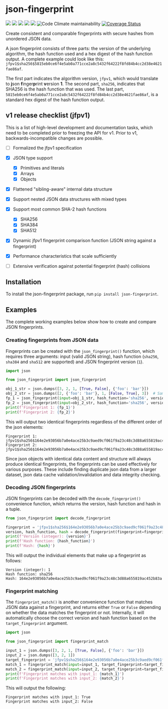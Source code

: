 # json-fingerprint

![](https://img.shields.io/github/license/cobaltine/json-fingerprint) ![](https://img.shields.io/pypi/pyversions/json-fingerprint) ![](https://img.shields.io/github/workflow/status/cobaltine/json-fingerprint/Test%20runner/main) ![](https://img.shields.io/github/workflow/status/cobaltine/json-fingerprint/Release%20Python%20package/main?label=pypi%20release) [![](https://img.shields.io/pypi/v/json-fingerprint)](https://pypi.org/project/json-fingerprint/) ![Code Climate maintainability](https://img.shields.io/codeclimate/maintainability/cobaltine/json-fingerprint) [![Coverage Status](https://coveralls.io/repos/github/cobaltine/json-fingerprint/badge.svg?branch=main)](https://coveralls.io/github/cobaltine/json-fingerprint?branch=main)


Create consistent and comparable fingerprints with secure hashes from unordered JSON data.

A json fingerprint consists of three parts: the version of the underlying algorithm, the hash function used and a hex digest of the hash function output. A complete example could look like this: `jfpv1$sha256$5815eb0ce6f4e5ab0a771cce2a8c5432f64222f8fd84b4cc2d38e4621fae86af`.

The first part indicates the algorithm version, `jfpv1`, which would translate to **j**son **f**inger**p**rint **v**ersion **1**. The second part, `sha256`, indicates that SHA256 is the hash function that was used. The last part, `5815eb0ce6f4e5ab0a771cce2a8c5432f64222f8fd84b4cc2d38e4621fae86af`, is a standard hex digest of the hash function output.


## v1 release checklist (jfpv1)

This is a list of high-level development and documentation tasks, which need to be completed prior to freezing the API for v1. Prior to v1, backwards-incompatible changes are possible.

- [ ] Formalized the jfpv1 specification
- [x] JSON type support
  - [x] Primitives and literals
  - [x] Arrays
  - [x] Objects
- [x] Flattened "sibling-aware" internal data structure
- [x] Support nested JSON data structures with mixed types
- [x] Support most common SHA-2 hash functions
  - [x] SHA256
  - [x] SHA384
  - [x] SHA512
- [x] Dynamic jfpv1 fingerprint comparison function (JSON string against a fingerprint)
- [x] Performance characteristics that scale sufficiently
- [ ] Extensive verification against potential fingerprint (hash) collisions


## Installation

To install the json-fingerprint package, run `pip install json-fingerprint`.


## Examples

The complete working examples below show how to create and compare JSON fingerprints.

### Creating fingerprints from JSON data

Fingerprints can be created with the `json_fingerprint()` function, which requires three arguments: input (valid JSON string), hash function (`sha256`, `sha384` and `sha512` are supported) and JSON fingerprint version (`1`).

```python
import json

from json_fingerprint import json_fingerprint

obj_1_str = json.dumps([3, 2, 1, [True, False], {'foo': 'bar'}])
obj_2_str = json.dumps([2, {'foo': 'bar'}, 1, [False, True], 3])  # Same data in different order
fp_1 = json_fingerprint(input=obj_1_str, hash_function='sha256', version=1)
fp_2 = json_fingerprint(input=obj_2_str, hash_function='sha256', version=1)
print(f'Fingerprint 1: {fp_1}')
print(f'Fingerprint 2: {fp_2}')
```
This will output two identical fingerprints regardless of the different order of the json elements:

```
Fingerprint 1: jfpv1$sha256$164e2e93056b7a0e4ace25b3c9aed9cf061f9a23c48c3d88a655819ac452b83a
Fingerprint 2: jfpv1$sha256$164e2e93056b7a0e4ace25b3c9aed9cf061f9a23c48c3d88a655819ac452b83a
```

Since json objects with identical data content and structure will always produce identical fingerprints, the fingerprints can be used effectively for various purposes. These include finding duplicate json data from a larger dataset, json data cache validation/invalidation and data integrity checking.

### Decoding JSON fingerprints

JSON fingerprints can be decoded with the `decode_fingerprint()` convenience function, which returns the version, hash function and hash in a tuple.

```python
from json_fingerprint import decode_fingerprint

fingerprint = 'jfpv1$sha256$164e2e93056b7a0e4ace25b3c9aed9cf061f9a23c48c3d88a655819ac452b83a'
version, hash_function, hash = decode_fingerprint(fingerprint=fingerprint)
print(f'Version (integer): {version}')
print(f'Hash function: {hash_function}')
print(f'Hash: {hash}')
```
This will output the individual elements that make up a fingerprint as follows:

```
Version (integer): 1
Hash function: sha256
Hash: 164e2e93056b7a0e4ace25b3c9aed9cf061f9a23c48c3d88a655819ac452b83a
```

### Fingerprint matching

The `fingerprint_match()` is another convenience function that matches JSON data against a fingerprint, and returns either `True` or `False` depending on whether the data matches the fingerprint or not. Internally, it will automatically choose the correct version and hash function based on the `target_fingerprint` argument.

```python
import json

from json_fingerprint import fingerprint_match

input_1 = json.dumps([3, 2, 1, [True, False], {'foo': 'bar'}])
input_2 = json.dumps([3, 2, 1])
target_fingerprint = 'jfpv1$sha256$164e2e93056b7a0e4ace25b3c9aed9cf061f9a23c48c3d88a655819ac452b83a'
match_1 = fingerprint_match(input=input_1, target_fingerprint=target_fingerprint)
match_2 = fingerprint_match(input=input_2, target_fingerprint=target_fingerprint)
print(f'Fingerprint matches with input_1: {match_1}')
print(f'Fingerprint matches with input_2: {match_2}')
```
This will output the following:
```
Fingerprint matches with input_1: True
Fingerprint matches with input_2: False
```
